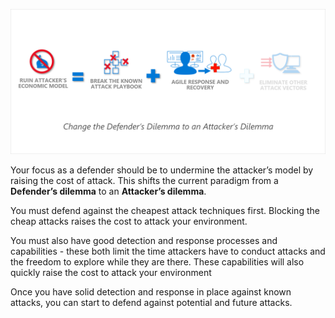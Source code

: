 ![Turn the Defender's Dilemma into the Attacker's Dilemma](../media/attacker-dilemma.png)

Your focus as a defender should be to undermine the attacker’s model by raising the cost of attack. This shifts the current paradigm from a **Defender’s dilemma** to an **Attacker’s dilemma**.

You must defend against the cheapest attack techniques first. Blocking the cheap attacks raises the cost to attack your environment.

You must also have good detection and response processes and capabilities - these both limit the time attackers have to conduct attacks and the freedom to explore while they are there. These capabilities will also quickly raise the cost to attack your environment

Once you have solid detection and response in place against known attacks, you can start to defend against potential and future attacks.

